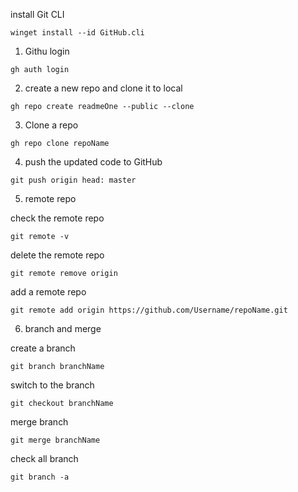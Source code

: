 install Git CLI
```
winget install --id GitHub.cli
```

1. Githu login

```
gh auth login
```

2. create a new repo and clone it to local

```
gh repo create readmeOne --public --clone
```

3. Clone a repo

```
gh repo clone repoName
```

4. push the updated code to GitHub

```
git push origin head: master
```

5. remote repo

check the remote repo

```
git remote -v
```

delete the remote repo

```
git remote remove origin
```

add a remote repo

```
git remote add origin https://github.com/Username/repoName.git
```

6. branch and merge

create a branch

```
git branch branchName
```

switch to the branch

```
git checkout branchName
```

merge branch

```
git merge branchName
```

check all branch

```
git branch -a
```
